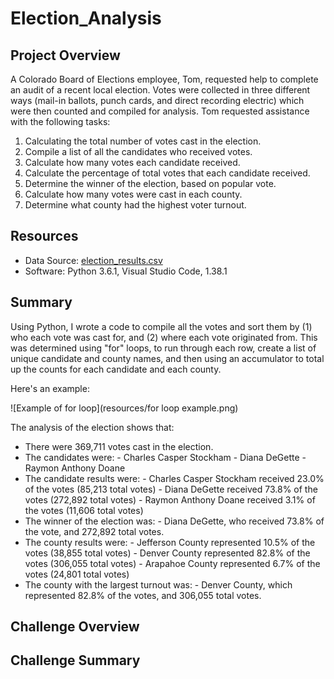 # Election_Analysis

## Project Overview

A Colorado Board of Elections employee, Tom, requested help to complete an audit of a recent local election. Votes were collected in three different ways (mail-in ballots, punch cards, and direct recording electric) which were then counted and compiled for analysis. Tom requested assistance with the following tasks:

1. Calculating the total number of votes cast in the election.
2. Compile a list of all the candidates who received votes.
3. Calculate how many votes each candidate received.
4. Calculate the percentage of total votes that each candidate received.
5. Determine the winner of the election, based on popular vote.
6. Calculate how many votes were cast in each county.
7. Determine what county had the highest voter turnout.

## Resources
- Data Source: [election_results.csv](resources/election_results.csv)
- Software: Python 3.6.1, Visual Studio Code, 1.38.1

## Summary
Using Python, I wrote a code to compile all the votes and sort them by (1) who each vote was cast for, and (2) where each vote originated from. This was determined using "for" loops, to run through each row, create a list of unique candidate and county names, and then using an accumulator to total up the counts for each candidate and each county.

Here's an example:

![Example of for loop](resources/for loop example.png)


The analysis of the election shows that:
- There were 369,711 votes cast in the election.
- The candidates were:
      - Charles Casper Stockham
      - Diana DeGette
      - Raymon Anthony Doane
- The candidate results were:
      - Charles Casper Stockham received 23.0% of the votes (85,213 total votes)
      - Diana DeGette received 73.8% of the votes (272,892 total votes)
      - Raymon Anthony Doane received 3.1% of the votes (11,606 total votes)
- The winner of the election was:
      - Diana DeGette, who received 73.8% of the vote, and 272,892 total votes.
- The county results were:
      - Jefferson County represented 10.5% of the votes (38,855 total votes)
      - Denver County represented 82.8% of the votes (306,055 total votes)
      - Arapahoe County represented 6.7% of the votes (24,801 total votes)
- The county with the largest turnout was:
      - Denver County, which represented 82.8% of the votes, and 306,055 total votes.

## Challenge Overview

## Challenge Summary
